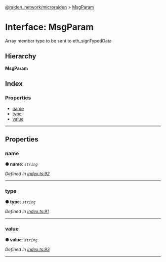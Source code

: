 [@raiden_network/microraiden](../README.md) > [MsgParam](../interfaces/msgparam.md)

# Interface: MsgParam

Array member type to be sent to eth_signTypedData

## Hierarchy

**MsgParam**

## Index

### Properties

* [name](msgparam.md#name)
* [type](msgparam.md#type)
* [value](msgparam.md#value)

---

## Properties

<a id="name"></a>

###  name

**● name**: *`string`*

*Defined in [index.ts:92](https://github.com/raiden-network/microraiden/blob/74cd483/microraiden/webui/microraiden/src/index.ts#L92)*

___
<a id="type"></a>

###  type

**● type**: *`string`*

*Defined in [index.ts:91](https://github.com/raiden-network/microraiden/blob/74cd483/microraiden/webui/microraiden/src/index.ts#L91)*

___
<a id="value"></a>

###  value

**● value**: *`string`*

*Defined in [index.ts:93](https://github.com/raiden-network/microraiden/blob/74cd483/microraiden/webui/microraiden/src/index.ts#L93)*

___

